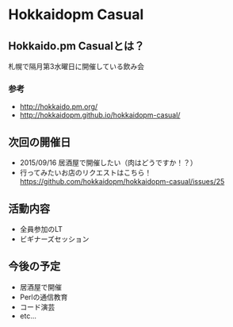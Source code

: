 # Hokkaidopm Casual

## Hokkaido.pm Casualとは？

札幌で隔月第3水曜日に開催している飲み会

### 参考
 
 - http://hokkaido.pm.org/
 - http://hokkaidopm.github.io/hokkaidopm-casual/

## 次回の開催日

 - 2015/09/16 居酒屋で開催したい（肉はどうですか！？）
  - 行ってみたいお店のリクエストはこちら！  
 https://github.com/hokkaidopm/hokkaidopm-casual/issues/25

## 活動内容

 - 全員参加のLT
 - ビギナーズセッション

## 今後の予定

 - 居酒屋で開催
 - Perlの通信教育
 - コード演芸
 - etc...

